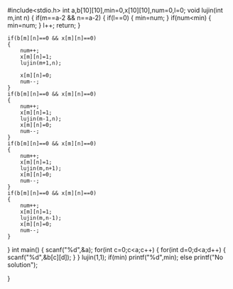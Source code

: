 #include<stdio.h>
int a,b[10][10],min=0,x[10][10],num=0,l=0;
void lujin(int m,int n)
{
	if(m==a-2 && n==a-2) 
	{
		if(l==0)
		{
			min=num;
		}
		if(num<min) 
		{
			min=num;
		}
		l++;
		return;
	}
	
	if(b[m][n]==0 && x[m][n]==0)
	{
		num++;
		x[m][n]=1; 
		lujin(m+1,n);
		 
		x[m][n]=0;
		num--;
	}
	if(b[m][n]==0 && x[m][n]==0)
	{
	    num++;
		x[m][n]=1;
		lujin(m-1,n); 
		x[m][n]=0;
		num--;
	}
	if(b[m][n]==0 && x[m][n]==0)
	{
	    num++;
		x[m][n]=1; 
		lujin(m,n+1);
		x[m][n]=0;
		num--;
	}
	if(b[m][n]==0 && x[m][n]==0)
	{
	    num++;
		x[m][n]=1;
		lujin(m,n-1);
		x[m][n]=0;
		num--;
	}
}
int main()
{
	scanf("%d",&a);
	for(int c=0;c<a;c++)
	{
		for(int d=0;d<a;d++)
		{
			scanf("%d",&b[c][d]);
		}
	}
	lujin(1,1);
	if(min)
	printf("%d",min);
	else
	printf("No solution");
	
	
}
